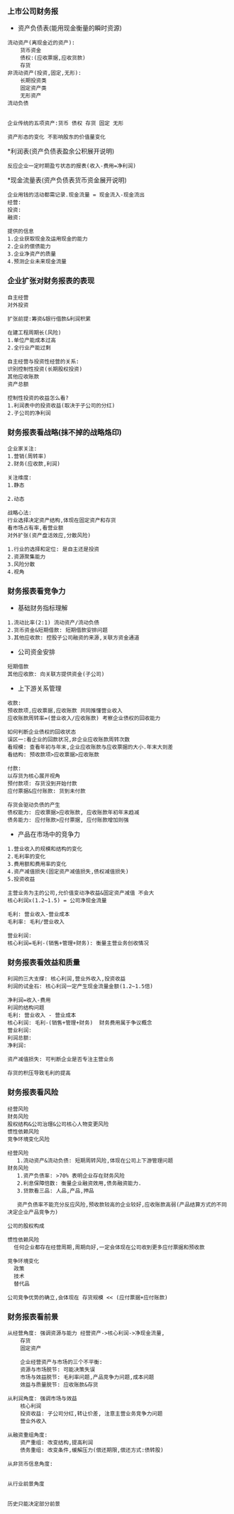 ### 上市公司财务报

* 资产负债表(能用现金衡量的瞬时资源)
```text
流动资产(离现金近的资产):
    货币资金
    债权:(应收票据,应收货款)
    存货
非流动资产(投资,固定,无形):
    长期投资类
    固定资产类
    无形资产
流动负债
        
    
企业传统的五项资产:货币 债权 存货 固定 无形    

资产形态的变化 不影响股东的价值量变化     
```

*利润表(资产负债表盈余公积展开说明)
```text
反应企业一定时期盈亏状态的报表(收入-费用=净利润)
``` 
 
*现金流量表(资产负债表货币资金展开说明)  
```text
企业用钱的活动都需记录.现金流量 = 现金流入-现金流出
经营:
投资:
融资:

提供的信息
1.企业获取现金及运用现金的能力
2.企业的偿债能力
3.企业净资产的质量
4.预测企业未来现金流量
```

### 企业扩张对财务报表的表现
```text
自主经营
对外投资

扩张前提:筹资&银行借款&利润积累

在建工程周期长(风险)
1.单位产能成本过高
2.全行业产能过剩

自主经营与投资性经营的关系:
识别控制性投资(长期股权投资)
其他应收账款
资产总额

控制性投资的收益怎么看?
1.利润表中的投资收益(取决于子公司的分红)
2.子公司的净利润
```

### 财务报表看战略(抹不掉的战略烙印)
```text
企业家关注:
1.营销(周转率)
2.财务(应收款,利润)

关注维度:
1.静态
    
2.动态

战略心法:
行业选择决定资产结构,体现在固定资产和存货
看市场占有率,看营业额
对外扩张(资产盘活效应,分散风险)

1.行业的选择和定位: 是自主还是投资
2.资源聚集能力
3.风险分散
4.视角
```
### 财务报表看竞争力
* 基础财务指标理解
```text
1.流动比率(2:1) 流动资产/流动负债
2.货币资金&短期借款: 短期借款安排问题
3.其他应收款: 控股子公司融资的来源,关联方资金通道
```
* 公司资金安排
```text
短期借款
其他应收款: 向关联方提供资金(子公司)
```

* 上下游关系管理

```text
收款:
预收款项,应收票据,应收账款 共同推懂营业收入
应收账款周转率=(营业收入/应收账款) 考察企业债权的回收能力

如何判断企业债权的回收状态
误区一:看企业的回款状况,非企业应收账款周转次数
看规模: 查看年初与年末,企业应收账款与应收票据的大小.年末大则差
看结构: 预收款项>应收票据>应收账款

付款:
以存货为核心展开视角
预付款项: 存货没到开始付款
应付票据&应付账款: 货到未付款

存货会驱动负债的产生
债权能力: 应收票据>应收账款, 应收账款年初年末趋减
债务能力: 应付账款>应付票据, 应付账款增加则强
```
* 产品在市场中的竞争力
```text
1.营业收入的规模和结构的变化
2.毛利率的变化
3.费用额和费用率的变化
4.资产减值损失(固定资产减值损失,债权减值损失)
5.投资收益

主营业务为主的公司,允价值变动净收益&固定资产减值 不会大
核心利润x(1.2~1.5) = 公司净现金流量
```
```text
毛利: 营业收入-营业成本
毛利率: 毛利/营业收入
 
营业利润:
核心利润=毛利-(销售+管理+财务): 衡量主营业务创收情况
```

### 财务报表看效益和质量
```text
利润的三大支撑: 核心利润,营业外收入,投资收益
利润的试金石: 核心利润一定产生现金流量金额(1.2~1.5倍)

净利润=收入-费用
利润的结构问题
毛利: 营业收入 - 营业成本
核心利润: 毛利-(销售+管理+财务)  财务费用属于争议概念
营业利润: 
利润总额:
净利润: 

资产减值损失: 可判断企业是否专注主营业务

存货的积压导致毛利的提高
```

### 财务报表看风险
```text
经营风险
财务风险
股权结构&公司治理&公司核心人物变更风险
惯性依赖风险
竞争环境变化风险

经营风险
   1.流动资产&流动负债: 短期周转风险,体现在公司上下游管理问题
财务风险
   1.资产负债率: >70% 表明企业存在财务风险
   2.利息保障倍数: 衡量企业融资效用,债务融资能力. 
   3.贷款看三品: 人品,产品,押品
   
   资产负债率不能充分反应风险,预收款较高的企业较好,应收账款高弱(产品结算方式的不同决定企业产品竞争力)

公司的股权构成

惯性依赖风险
  任何企业都存在经营周期,周期向好,一定会体现在公司收到更多应付票据和预收款

竞争环境变化
  政策
  技术
  替代品
```
```text
公司竞争优势的确立,会体现在 存货规模 << (应付票据+应付账款)
```

### 财务报表看前景
```text
从经营角度: 强调资源与能力 经营资产->核心利润->净现金流量,
    存货 
    固定资产
    
    企业经营资产与市场的三个不平衡:
    资源与市场脱节: 可能决策失误
    市场与效益脱节: 毛利率问题,产品竞争力问题,成本问题
    效益与质量脱节: 应收账款&存货
    
从利润角度: 强调市场与效益
    核心利润
    投资收益: 子公司分红,转让价差, 注意主营业务竞争力问题
    营业外收入
    
从融资重组角度:
    资产重组: 改变结构,提高利润
    债务重组: 改变条件,缓解压力(偿还期限,偿还方式:债转股)

从非货币信息角度:


从行业前景角度
   
```

```text
历史只能决定部分前景
```




